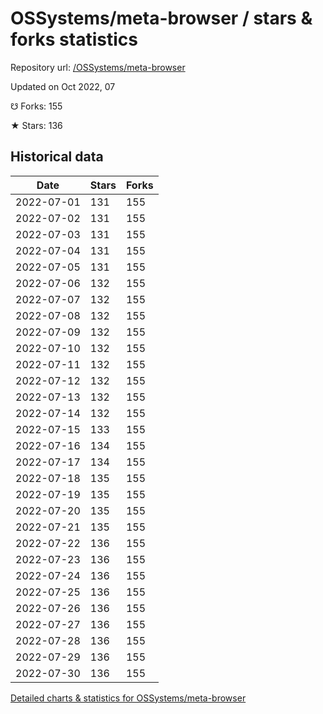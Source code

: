 # OSSystems/meta-browser / stars & forks statistics

Repository url: [/OSSystems/meta-browser](https://github.com/OSSystems/meta-browser)

Updated on Oct 2022, 07

☋ Forks: 155

★ Stars: 136

## Historical data
| Date | Stars | Forks |
|------|-------|-------|
| 2022-07-01 | 131 | 155 | 
| 2022-07-02 | 131 | 155 | 
| 2022-07-03 | 131 | 155 | 
| 2022-07-04 | 131 | 155 | 
| 2022-07-05 | 131 | 155 | 
| 2022-07-06 | 132 | 155 | 
| 2022-07-07 | 132 | 155 | 
| 2022-07-08 | 132 | 155 | 
| 2022-07-09 | 132 | 155 | 
| 2022-07-10 | 132 | 155 | 
| 2022-07-11 | 132 | 155 | 
| 2022-07-12 | 132 | 155 | 
| 2022-07-13 | 132 | 155 | 
| 2022-07-14 | 132 | 155 | 
| 2022-07-15 | 133 | 155 | 
| 2022-07-16 | 134 | 155 | 
| 2022-07-17 | 134 | 155 | 
| 2022-07-18 | 135 | 155 | 
| 2022-07-19 | 135 | 155 | 
| 2022-07-20 | 135 | 155 | 
| 2022-07-21 | 135 | 155 | 
| 2022-07-22 | 136 | 155 | 
| 2022-07-23 | 136 | 155 | 
| 2022-07-24 | 136 | 155 | 
| 2022-07-25 | 136 | 155 | 
| 2022-07-26 | 136 | 155 | 
| 2022-07-27 | 136 | 155 | 
| 2022-07-28 | 136 | 155 | 
| 2022-07-29 | 136 | 155 | 
| 2022-07-30 | 136 | 155 | 


[Detailed charts & statistics for OSSystems/meta-browser](https://reviewgithub.com/rep/OSSystems/meta-browser)
